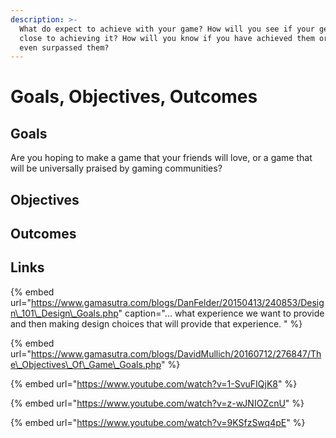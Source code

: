 ```yaml
---
description: >-
  What do expect to achieve with your game? How will you see if your getting
  close to achieving it? How will you know if you have achieved them or maybe
  even surpassed them?
---
```


# Goals, Objectives, Outcomes

## Goals

Are you hoping to make a game that your friends will love, or a game that will be universally praised by gaming communities?

## Objectives

## Outcomes

## Links

{% embed url="https://www.gamasutra.com/blogs/DanFelder/20150413/240853/Design\_101\_Design\_Goals.php" caption="... what experience we want to provide and then making design choices that will provide that experience. " %}

{% embed url="https://www.gamasutra.com/blogs/DavidMullich/20160712/276847/The\_Objectives\_Of\_Game\_Goals.php" %}

{% embed url="https://www.youtube.com/watch?v=1-SvuFIQjK8" %}

{% embed url="https://www.youtube.com/watch?v=z-wJNIOZcnU" %}

{% embed url="https://www.youtube.com/watch?v=9KSfzSwq4pE" %}



